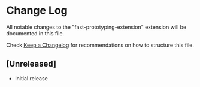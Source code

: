 # Change Log

All notable changes to the "fast-prototyping-extension" extension will be documented in this file.

Check [Keep a Changelog](http://keepachangelog.com/) for recommendations on how to structure this file.

## [Unreleased]

- Initial release